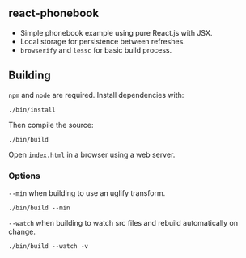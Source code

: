 ## react-phonebook

* Simple phonebook example using pure React.js with JSX.
* Local storage for persistence between refreshes.
* `browserify` and `lessc` for basic build process.

## Building

`npm` and `node` are required. Install dependencies with:

```
./bin/install
```

Then compile the source:

```
./bin/build
```

Open `index.html` in a browser using a web server.

### Options

`--min` when building to use an uglify transform.

```
./bin/build --min
```

`--watch` when building to watch src files and rebuild automatically on change.

```
./bin/build --watch -v
```
